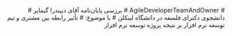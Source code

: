<div dir="rtl">
# AgileDeveloperTeamAndOwner
#  بررسی پایان‌نامه آقای دیپندرا گیمایر
#      دانشجوی دکترای فلسفه در دانشگاه لینکلن
# با موضوع:
# تأثیر رابطه بین مشتری و تیم توسعه نرم افزار بر نتیجه پروژه توسعه نرم افزار
 
</div >


